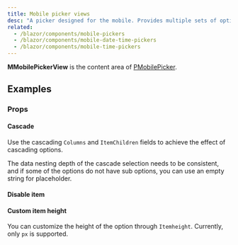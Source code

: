 ```yaml
---
title: Mobile picker views
desc: "A picker designed for the mobile. Provides multiple sets of options for users to choose, and supports single-column selection, multi-column selection and cascading selection."
related:
  - /blazor/components/mobile-pickers
  - /blazor/components/mobile-date-time-pickers
  - /blazor/components/mobile-time-pickers
---
```


**MMobilePickerView** is the content area of [PMobilePicker](/blazor/components/mobile-pickers).

## Examples

### Props

#### Cascade

Use the cascading `Columns` and `ItemChildren` fields to achieve the effect of cascading options.

<!--alert:warning-->
The data nesting depth of the cascade selection needs to be consistent, and if some of the options do not have sub
options, you can use an empty string for placeholder.
<!--/alert:warning-->

<masa-example file="Examples.components.mobil_picker_views.Cascade"></masa-example>

#### Disable item

<masa-example file="Examples.components.mobil_picker_views.ItemDisabled"></masa-example>

#### Custom item height

You can customize the height of the option through `Itemheight`. Currently, only `px` is supported.

<masa-example file="Examples.components.mobil_picker_views.ItemHeight"></masa-example>
